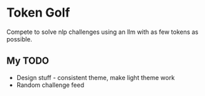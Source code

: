# Token Golf

Compete to solve nlp challenges using an llm with as few tokens as possible.

## My TODO

- Design stuff - consistent theme, make light theme work
- Random challenge feed
